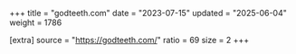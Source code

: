 +++
title = "godteeth.com"
date = "2023-07-15"
updated = "2025-06-04"
weight = 1786

[extra]
source = "https://godteeth.com/"
ratio = 69
size = 2
+++
